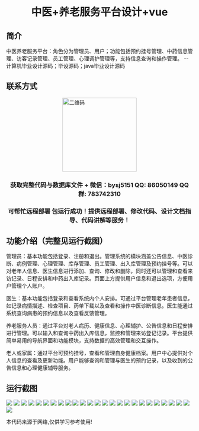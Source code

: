 <p><h1 align="center">中医+养老服务平台设计+vue</h1></p>

## 简介
中医养老服务平台：角色分为管理员、用户；功能包括预约挂号管理、中药信息管理、访客记录管理、员工管理、心理调护管理等，支持信息查询和操作管理。    --计算机毕业设计源码；毕设源码；java毕业设计源码


## 联系方式
<img src="https://bs-1329754181.cos.ap-shanghai.myqcloud.com/wx.jpg" alt="二维码" style="display: block; margin: 0 auto;" width="200px">
<p><h3 align="center">获取完整代码与数据库文件 + 微信：bysj5151 QQ: 86050149 QQ群: 783742310</h3></p>
<p><h3 align="center">可帮忙远程部署 包运行成功！提供远程部署、修改代码、设计文档指导、代码讲解等服务！</h3></p>

## 功能介绍（完整见运行截图）
管理员：基本功能包括登录、注册和退出。管理系统的模块涵盖公告信息、中医诊断、病例管理、心理管理、库存管理、员工管理、出入库管理及预约挂号等。可以对老年人信息、医生信息进行添加、查询、修改和删除，同时还可以管理和查看来访记录、日程安排和中药出入库记录。页面上方提供用户信息和退出选项，方便用户管理个人账户。

医生：基本功能包括登录和查看系统内个人安排。可通过平台管理老年患者信息，如记录病情描述、检查项目、药单下载以及查看和操作中医诊断信息。医生能通过系统查询病患的预约信息以及查看反馈管理。

养老服务人员：通过平台对老人病历、健康信息、心理辅护、公告信息和日程安排进行管理。可以输入和查询中药出入库信息，监控和管理来访登记记录。平台提供简单易用的导航界面和功能模块，支持数据的高效管理和交互操作。

老人或家属：通过平台可预约挂号，查看和管理自身健康档案。用户中心提供对个人信息的查看及更新功能。用户能够查询和管理与医生的预约记录，以及收到的公告信息和心理健康辅导服务。


## 运行截图
![](img/001.jpg)
![](img/002.jpg)
![](img/003.jpg)
![](img/004.jpg)
![](img/005.jpg)
![](img/006.jpg)
![](img/007.jpg)
![](img/008.jpg)
![](img/009.jpg)
![](img/010.jpg)
![](img/011.jpg)
![](img/012.jpg)
![](img/013.jpg)
![](img/014.jpg)
![](img/015.jpg)
![](img/016.jpg)
![](img/017.jpg)
![](img/018.jpg)
![](img/019.jpg)
![](img/020.jpg)
![](img/021.jpg)
![](img/022.jpg)
![](img/023.jpg)
![](img/024.jpg)
![](img/025.jpg)
![](img/026.jpg)

<p>本代码来源于网络,仅供学习参考使用!</p>
